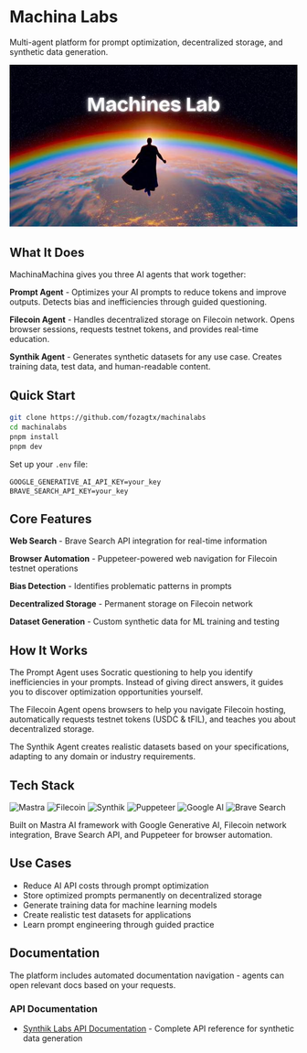 # Machina Labs

Multi-agent platform for prompt optimization, decentralized storage, and synthetic data generation.

![MachinaLabs](./assets/machina.jpg)

## What It Does

MachinaMachina gives you three AI agents that work together:

**Prompt Agent** - Optimizes your AI prompts to reduce tokens and improve outputs. Detects bias and inefficiencies through guided questioning.

**Filecoin Agent** - Handles decentralized storage on Filecoin network. Opens browser sessions, requests testnet tokens, and provides real-time education.

**Synthik Agent** - Generates synthetic datasets for any use case. Creates training data, test data, and human-readable content.

## Quick Start

```bash
git clone https://github.com/fozagtx/machinalabs
cd machinalabs
pnpm install
pnpm dev
```

Set up your `.env` file:
```
GOOGLE_GENERATIVE_AI_API_KEY=your_key
BRAVE_SEARCH_API_KEY=your_key
```

## Core Features

**Web Search** - Brave Search API integration for real-time information

**Browser Automation** - Puppeteer-powered web navigation for Filecoin testnet operations

**Bias Detection** - Identifies problematic patterns in prompts

**Decentralized Storage** - Permanent storage on Filecoin network

**Dataset Generation** - Custom synthetic data for ML training and testing

## How It Works

The Prompt Agent uses Socratic questioning to help you identify inefficiencies in your prompts. Instead of giving direct answers, it guides you to discover optimization opportunities yourself.

The Filecoin Agent opens browsers to help you navigate Filecoin hosting, automatically requests testnet tokens (USDC & tFIL), and teaches you about decentralized storage.

The Synthik Agent creates realistic datasets based on your specifications, adapting to any domain or industry requirements.

## Tech Stack

![Mastra](https://img.shields.io/badge/Mastra-AI_Framework-blue?style=for-the-badge&logo=data:image/svg+xml;base64,PHN2ZyB3aWR0aD0iMjQiIGhlaWdodD0iMjQiIHZpZXdCb3g9IjAgMCAyNCAyNCIgZmlsbD0ibm9uZSIgeG1sbnM9Imh0dHA6Ly93d3cudzMub3JnLzIwMDAvc3ZnIj4KPHBhdGggZD0iTTEyIDJMMTMuMDkgOC4yNkwyMSA5TDEzLjA5IDE1Ljc0TDEyIDIyTDEwLjkxIDE1Ljc0TDMgOUwxMC45MSA4LjI2TDEyIDJaIiBmaWxsPSJ3aGl0ZSIvPgo8L3N2Zz4K) ![Filecoin](https://img.shields.io/badge/Filecoin-Storage-0090ff?style=for-the-badge&logo=filecoin&logoColor=white) ![Synthik](https://img.shields.io/badge/Synthik-Data_Generator-FF6B6B?style=for-the-badge&logo=data:image/svg+xml;base64,PHN2ZyB3aWR0aD0iMjQiIGhlaWdodD0iMjQiIHZpZXdCb3g9IjAgMCAyNCAyNCIgZmlsbD0ibm9uZSIgeG1sbnM9Imh0dHA6Ly93d3cudzMub3JnLzIwMDAvc3ZnIj4KPHBhdGggZD0iTTMgM0gyMVYyMUgzVjNaTTUgNVYxOUgxOVY1SDVaTTcgN0gxN1Y5SDdWN1pNNyAxMUgxM1YxM0g3VjExWk03IDE1SDEwVjE3SDdWMTVaIiBmaWxsPSJ3aGl0ZSIvPgo8L3N2Zz4K) ![Puppeteer](https://img.shields.io/badge/Puppeteer-Automation-40B5A8?style=for-the-badge&logo=puppeteer&logoColor=white) ![Google AI](https://img.shields.io/badge/Google-Generative_AI-4285F4?style=for-the-badge&logo=google&logoColor=white) ![Brave Search](https://img.shields.io/badge/Brave-Search_API-FB542B?style=for-the-badge&logo=brave&logoColor=white)

Built on Mastra AI framework with Google Generative AI, Filecoin network integration, Brave Search API, and Puppeteer for browser automation.

## Use Cases

- Reduce AI API costs through prompt optimization
- Store optimized prompts permanently on decentralized storage
- Generate training data for machine learning models
- Create realistic test datasets for applications
- Learn prompt engineering through guided practice

## Documentation

The platform includes automated documentation navigation - agents can open relevant docs based on your requests.

### API Documentation
- [Synthik Labs API Documentation](https://github.com/Synthik-Labs/docs) - Complete API reference for synthetic data generation
